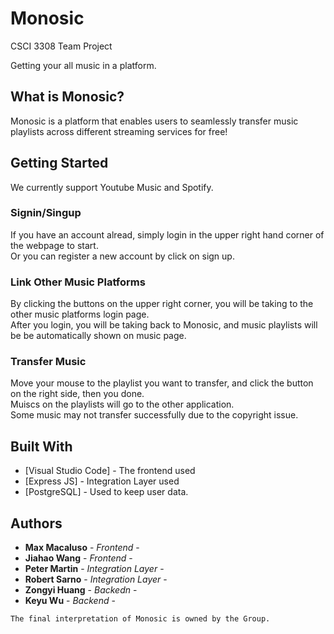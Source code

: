 # Monosic
CSCI 3308 Team Project<br />

Getting your all music in a platform.

## What is Monosic?

Monosic is a platform that enables users to seamlessly transfer music playlists across different streaming services for free!

## Getting Started

We currently support Youtube Music and Spotify.

### Signin/Singup

If you have an account alread, simply login in the upper right hand corner of the webpage to start.<br />
Or you can register a new account by click on sign up.

### Link Other Music Platforms

By clicking the buttons on the upper right corner, you will be taking to the other music platforms login page.<br />
After you login, you will be taking back to Monosic, and music playlists will be be automatically shown on music page.

### Transfer Music

Move your mouse to the playlist you want to transfer, and click the button on the right side, then you done.<br />
Muiscs on the playlists will go to the other application.<br />
Some music may not transfer successfully due to the copyright issue.<br />


## Built With

* [Visual Studio Code] - The frontend used
* [Express JS] - Integration Layer used
* [PostgreSQL] - Used to keep user data.


## Authors
* **Max Macaluso** - *Frontend* -       
* **Jiahao Wang** - *Frontend* - 
* **Peter Martin** - *Integration Layer* -       
* **Robert Sarno** - *Integration Layer* - 
* **Zongyi Huang** - *Backedn* -       
* **Keyu Wu** - *Backend* - 

```
The final interpretation of Monosic is owned by the Group.
```
